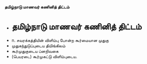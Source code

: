 **தமிழ்நாடு மாணவர் கணினித் திட்டம்**
- # தமிழ்நாடு மாணவர் கணினித் திட்டம்
- n. சவரக்கத்தியின் விளிம்பு போன்ற கூர்மையான முதுகு
- முதுகந்துடுப்புடைய திமிங்கிலம்
- கூர்முதுகுடைய ப்னறிவகை
- (பெயரடை) கூர்முகட்டு விளிம்புடைய.

